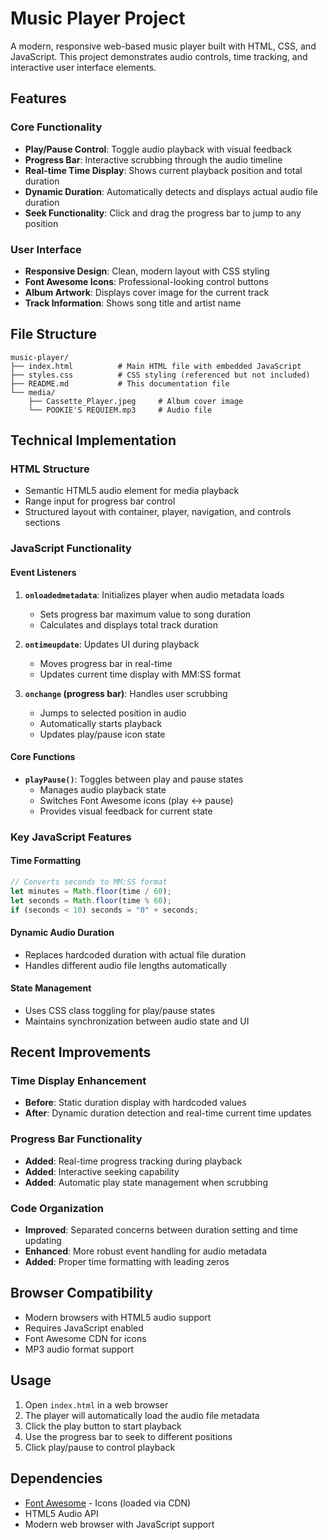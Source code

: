 # Music Player Project

A modern, responsive web-based music player built with HTML, CSS, and JavaScript. This project demonstrates audio controls, time tracking, and interactive user interface elements.

## Features

### Core Functionality

- **Play/Pause Control**: Toggle audio playback with visual feedback
- **Progress Bar**: Interactive scrubbing through the audio timeline
- **Real-time Time Display**: Shows current playback position and total duration
- **Dynamic Duration**: Automatically detects and displays actual audio file duration
- **Seek Functionality**: Click and drag the progress bar to jump to any position

### User Interface

- **Responsive Design**: Clean, modern layout with CSS styling
- **Font Awesome Icons**: Professional-looking control buttons
- **Album Artwork**: Displays cover image for the current track
- **Track Information**: Shows song title and artist name

## File Structure

```
music-player/
├── index.html          # Main HTML file with embedded JavaScript
├── styles.css          # CSS styling (referenced but not included)
├── README.md           # This documentation file
└── media/
    ├── Cassette_Player.jpeg     # Album cover image
    └── POOKIE'S REQUIEM.mp3     # Audio file
```

## Technical Implementation

### HTML Structure

- Semantic HTML5 audio element for media playback
- Range input for progress bar control
- Structured layout with container, player, navigation, and controls sections

### JavaScript Functionality

#### Event Listeners

1. **`onloadedmetadata`**: Initializes player when audio metadata loads

   - Sets progress bar maximum value to song duration
   - Calculates and displays total track duration

2. **`ontimeupdate`**: Updates UI during playback

   - Moves progress bar in real-time
   - Updates current time display with MM:SS format

3. **`onchange` (progress bar)**: Handles user scrubbing
   - Jumps to selected position in audio
   - Automatically starts playback
   - Updates play/pause icon state

#### Core Functions

- **`playPause()`**: Toggles between play and pause states
  - Manages audio playback state
  - Switches Font Awesome icons (play ↔ pause)
  - Provides visual feedback for current state

### Key JavaScript Features

#### Time Formatting

```javascript
// Converts seconds to MM:SS format
let minutes = Math.floor(time / 60);
let seconds = Math.floor(time % 60);
if (seconds < 10) seconds = "0" + seconds;
```

#### Dynamic Audio Duration

- Replaces hardcoded duration with actual file duration
- Handles different audio file lengths automatically

#### State Management

- Uses CSS class toggling for play/pause states
- Maintains synchronization between audio state and UI

## Recent Improvements

### Time Display Enhancement

- **Before**: Static duration display with hardcoded values
- **After**: Dynamic duration detection and real-time current time updates

### Progress Bar Functionality

- **Added**: Real-time progress tracking during playback
- **Added**: Interactive seeking capability
- **Added**: Automatic play state management when scrubbing

### Code Organization

- **Improved**: Separated concerns between duration setting and time updating
- **Enhanced**: More robust event handling for audio metadata
- **Added**: Proper time formatting with leading zeros

## Browser Compatibility

- Modern browsers with HTML5 audio support
- Requires JavaScript enabled
- Font Awesome CDN for icons
- MP3 audio format support

## Usage

1. Open `index.html` in a web browser
2. The player will automatically load the audio file metadata
3. Click the play button to start playback
4. Use the progress bar to seek to different positions
5. Click play/pause to control playback

## Dependencies

- [Font Awesome](https://fontawesome.com/) - Icons (loaded via CDN)
- HTML5 Audio API
- Modern web browser with JavaScript support
